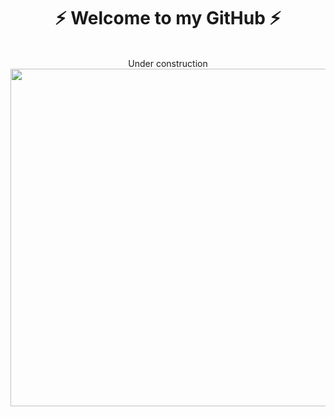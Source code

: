 <h1 align="center" >⚡ Welcome to my GitHub ⚡</h1>
<br>
<div align="center">Under construction</div>
<img src="https://media4.giphy.com/media/v1.Y2lkPTc5MGI3NjExN2JkNmNjMzc1ZGRjODUwZDBlYzIxZWQyODhmNTY4N2U3ZjE0YjMyNyZjdD1n/hzJxU2kVddqPhMGIf3/giphy.gif" width="960" height="540"/>





<!--
**j-leidy/j-leidy** is a ✨ _special_ ✨ repository because its `README.md` (this file) appears on your GitHub profile.

Here are some ideas to get you started:

- 🔭 I’m currently working on ...
- 🌱 I’m currently learning ...
- 👯 I’m looking to collaborate on ...
- 🤔 I’m looking for help with ...
- 💬 Ask me about ...
- 📫 How to reach me: ...
- 😄 Pronouns: ...
- ⚡ Fun fact: ...
-->
